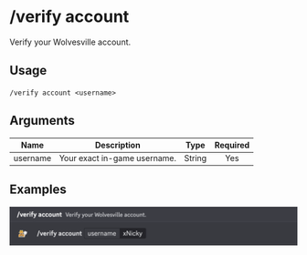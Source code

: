 # /verify account

Verify your Wolvesville account.

## Usage

```
/verify account <username>
```

## Arguments

| Name     | Description                  | Type   | Required |
| :------: | :--------------------------: | :----: | :------: |
| username | Your exact in-game username. | String | Yes      |

## Examples

<img src="../../_media/examples/verify/account-0.png" class="rounded-corners" draggable="false">